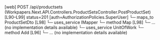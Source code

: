 [web] POST /api/productsets  (Workpapers.Next.API.Controllers.ProductSetsController.PostProductSet)  [L90–L99] status=201 [auth=AuthorizationPolicies.SuperUser]
  └─ maps_to ProductSetDto [L98]
  └─ uses_service IMapper
    └─ method Map [L98]
      └─ ... (no implementation details available)
  └─ uses_service UnitOfWork
    └─ method Add [L96]
      └─ ... (no implementation details available)

